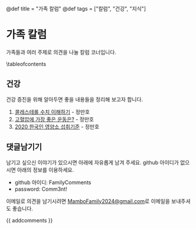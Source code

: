 @def title = "가족 칼럼"
@def tags = ["칼럼", "건강", "지식"]

# 가족 칼럼

가족들과 여러 주제로 의견을 나눌 칼럼 코너입니다.

\tableofcontents <!-- you can use \toc as well -->



## 건강

건강 증진을 위해 알아두면 좋을 내용들을 정리해 보고자 합니다.

1. [콜레스테롤 수치 이해하기](/column/health/cholesterol/) - 정만호
1. [고혈압에 가장 좋은 운동은?](/column/health/highBloodPressureExercise/) - 정만호
1. [2020 한국인 영양소 섭취기준](/column/health/KoreanNutritionGuide) - 정만호

## 댓글남기기

남기고 싶으신 이야기가 있으시면 아래에 자유롭게 남겨 주세요. github 아이디가 없으시면 아래의 정보를 이용하세요.

* github 아이디: FamilyComments
* password: Comm3nt!

이메일로 의견을 남기시려면 [MamboFamily2024@gmail.com](mailto:MamboFamily2024@gmail.com)로 이메일을 보내주셔도 좋습니다.

{{ addcomments }}